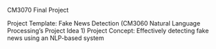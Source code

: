 CM3070 Final Project

Project Template: Fake News Detection (CM3060 Natural Language Processing’s Project Idea 1)
Project Concept: Effectively detecting fake news using an NLP-based system
